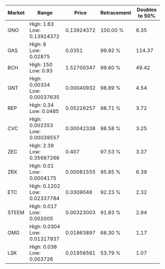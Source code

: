 | Market | Range | Price| Retracement | Doubles to 50% |
| --- | --- | --- | --- | --- |
| GNO | High: 1.63<br />Low: 0.13924372 | 0.13924372 | 100.00 % | 6.35 |
| GAS | High: 8<br />Low: 0.02875 | 0.0351 | 99.92 % | 114.37 |
| BCH | High: 150<br />Low: 0.93 | 1.52700347 | 99.60 % | 49.42 |
| GNT | High: 0.00334<br />Low: 0.00037635 | 0.00040932 | 98.89 % | 4.54 |
| REP | High: 0.34<br />Low: 0.0485 | 0.05226257 | 98.71 % | 3.72 |
| CVC | High: 0.002353<br />Low: 0.00039557 | 0.00042338 | 98.58 % | 3.25 |
| ZEC | High: 2.39<br />Low: 0.35687266 | 0.407 | 97.53 % | 3.37 |
| ZRX | High: 0.01<br />Low: 0.0004175 | 0.00081555 | 95.85 % | 6.39 |
| ETC | High: 0.1202<br />Low: 0.02337784 | 0.0309048 | 92.23 % | 2.32 |
| STEEM | High: 0.017<br />Low: 0.002005 | 0.00323003 | 91.83 % | 2.94 |
| OMG | High: 0.0304<br />Low: 0.01317937 | 0.01863897 | 68.30 % | 1.17 |
| LSK | High: 0.038<br />Low: 0.003726 | 0.01956561 | 53.79 % | 1.07 |
